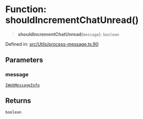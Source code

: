 # Function: shouldIncrementChatUnread()

> **shouldIncrementChatUnread**(`message`): `boolean`

Defined in: [src/Utils/process-message.ts:90](https://github.com/Fokusdotid/bail/blob/a029a4f9908cd3806112e8438f5a31dda1376b84/src/Utils/process-message.ts#L90)

## Parameters

### message

[`IWebMessageInfo`](../namespaces/proto/interfaces/IWebMessageInfo.md)

## Returns

`boolean`
